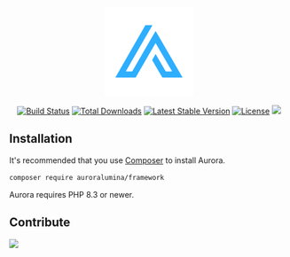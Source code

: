<p align="center">
<img src="https://raw.githubusercontent.com/AuroraLumina/.github/main/images/aurora.svg" width="160">
</p>

<p align="center">
<a href="https://github.com/auroralumina/framework/actions"><img src="https://github.com/auroralumina/framework/actions/workflows/tests.yml/badge.svg" alt="Build Status"></a>
<a href="https://packagist.org/packages/auroralumina/framework"><img src="https://img.shields.io/packagist/dt/auroralumina/framework" alt="Total Downloads"></a>
<a href="https://packagist.org/packages/auroralumina/framework"><img src="https://img.shields.io/packagist/v/auroralumina/framework" alt="Latest Stable Version"></a>
<a href="https://packagist.org/packages/auroralumina/framework"><img src="https://img.shields.io/packagist/l/auroralumina/framework" alt="License"></a>
<a href="https://app.codacy.com/gh/AuroraLumina/framework/dashboard?utm_source=gh&utm_medium=referral&utm_content=&utm_campaign=Badge_grade"><img src="https://app.codacy.com/project/badge/Grade/60f838b7f2cc46f4a13356672817292b"/></a>
</p>

## Installation

It's recommended that you use [Composer](https://getcomposer.org/) to install Aurora.

```bash
composer require auroralumina/framework
```

Aurora requires PHP 8.3 or newer.

## Contribute

<a href="https://github.com/AuroraLumina/framework/graphs/contributors">
    <img src="https://opencollective.com/auroralumina-framework/contributors.svg?width=890&button" />
</a> 
